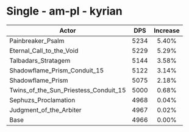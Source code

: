 # Single - am-pl - kyrian
| Actor | DPS | Increase |
|---|:---:|:---:|
|Painbreaker_Psalm|5234|5.40%|
|Eternal_Call_to_the_Void|5229|5.29%|
|Talbadars_Stratagem|5144|3.58%|
|Shadowflame_Prism_Conduit_15|5122|3.14%|
|Shadowflame_Prism|5075|2.18%|
|Twins_of_the_Sun_Priestess_Conduit_15|5000|0.68%|
|Sephuzs_Proclamation|4968|0.04%|
|Judgment_of_the_Arbiter|4967|0.02%|
|Base|4966|0.00%|
